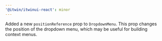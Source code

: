 ```yaml
---
'@itwin/itwinui-react': minor
---
```


Added a new `positionReference` prop to `DropdownMenu`. This prop changes the position of the dropdown menu, which may be useful for building context menus.
